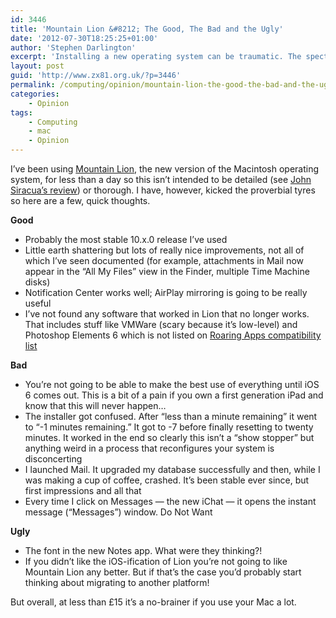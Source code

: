 ```yaml
---
id: 3446
title: 'Mountain Lion &#8212; The Good, The Bad and the Ugly'
date: '2012-07-30T18:25:25+01:00'
author: 'Stephen Darlington'
excerpt: 'Installing a new operating system can be traumatic. The spectre of corruption, the application incompatibility, the suggestion that not everything will be improved. What about the new Mac OS?'
layout: post
guid: 'http://www.zx81.org.uk/?p=3446'
permalink: /computing/opinion/mountain-lion-the-good-the-bad-and-the-ugly.html
categories:
    - Opinion
tags:
    - Computing
    - mac
    - Opinion
---
```


I’ve been using [Mountain Lion](http://www.apple.com/osx/whats-new/features.html), the new version of the Macintosh operating system, for less than a day so this isn’t intended to be detailed (see [John Siracua’s review](http://arstechnica.com/apple/2012/07/os-x-10-8/)) or thorough. I have, however, kicked the proverbial tyres so here are a few, quick thoughts.

**Good**

- Probably the most stable 10.x.0 release I’ve used
- Little earth shattering but lots of really nice improvements, not all of which I’ve seen documented (for example, attachments in Mail now appear in the “All My Files” view in the Finder, multiple Time Machine disks)
- Notification Center works well; AirPlay mirroring is going to be really useful
- I’ve not found any software that worked in Lion that no longer works. That includes stuff like VMWare (scary because it’s low-level) and Photoshop Elements 6 which is not listed on [Roaring Apps compatibility list](http://roaringapps.com/apps:table/tags/_p/index_tags/_p/p/2)

**Bad**

- You’re not going to be able to make the best use of everything until iOS 6 comes out. This is a bit of a pain if you own a first generation iPad and know that this will never happen…
- The installer got confused. After “less than a minute remaining” it went to “-1 minutes remaining.” It got to -7 before finally resetting to twenty minutes. It worked in the end so clearly this isn’t a “show stopper” but anything weird in a process that reconfigures your system is disconcerting
- I launched Mail. It upgraded my database successfully and then, while I was making a cup of coffee, crashed. It’s been stable ever since, but first impressions and all that
- Every time I click on Messages — the new iChat — it opens the instant message (“Messages”) window. Do Not Want

**Ugly**

- The font in the new Notes app. What were they thinking?!
- If you didn’t like the iOS-ification of Lion you’re not going to like Mountain Lion any better. But if that’s the case you’d probably start thinking about migrating to another platform!

But overall, at less than £15 it’s a no-brainer if you use your Mac a lot.